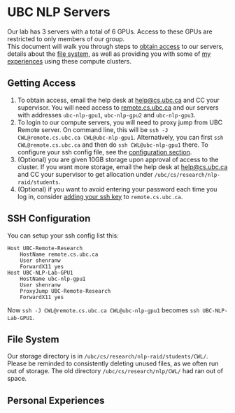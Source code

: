 # UBC NLP Servers
Our lab has 3 servers with a total of 6 GPUs. Access to these GPUs are restricted to only members of our group.  
This document will walk you through steps to [obtain access](#obtaining-access) to our servers, details about the [file system](#file-system), as well as providing you with some of [my experiences](#personal-experiences) using these compute clusters.

## Getting Access
1. To obtain access, email the help desk at [help@cs.ubc.ca](help@cs.ubc.ca) and CC your supervisor. You will need access to [remote.cs.ubc.ca](remote.cs.ubc.ca) and our servers with addresses `ubc-nlp-gpu1`, `ubc-nlp-gpu2` and `ubc-nlp-gpu3`.
2. To login to our compute servers, you will need to proxy jump from UBC Remote server. On command line, this will be `ssh -J CWL@remote.cs.ubc.ca CWL@ubc-nlp-gpu1`. Alternatively, you can first `ssh CWL@remote.cs.ubc.ca` and then do `ssh CWL@ubc-nlp-gpu1` there. To configure your ssh config file, see the [configuration section](#ssh-configuration).
3. (Optional) you are given 10GB storage upon approval of access to the cluster. If you want more storage, email the help desk at [help@cs.ubc.ca](help@cs.ubc.ca) and CC your supervisor to get allocation under `/ubc/cs/research/nlp-raid/students`.
4. (Optional) if you want to avoid entering your password each time you log in, consider [adding your ssh key](../technical/ssh_key.md) to `remote.cs.ubc.ca`.

## SSH Configuration
You can setup your ssh config list this:
```
Host UBC-Remote-Research
    HostName remote.cs.ubc.ca
    User shenranw
    ForwardX11 yes
Host UBC-NLP-Lab-GPU1
    HostName ubc-nlp-gpu1
    User shenranw
    ProxyJump UBC-Remote-Research
    ForwardX11 yes
```
Now `ssh -J CWL@remote.cs.ubc.ca CWL@ubc-nlp-gpu1` becomes `ssh UBC-NLP-Lab-GPU1`.

## File System
Our storage directory is in `/ubc/cs/research/nlp-raid/students/CWL/`. Please be reminded to consistently deleting unused files, as we often run out of storage. The old directory `/ubc/cs/research/nlp/CWL/` had ran out of space.

## Personal Experiences